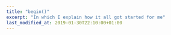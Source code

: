 ```yaml
---
title: "begin()"
excerpt: "In which I explain how it all got started for me"
last_modified_at: 2019-01-30T22:10:00+01:00
---
```


